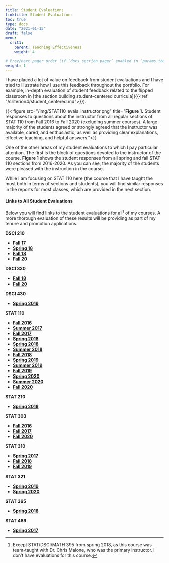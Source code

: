 ```yaml
---
title: Student Evaluations
linktitle: Student Evaluations
toc: true
type: docs
date: "2021-01-15"
draft: false
menu:
  crit1:
    parent: Teaching Effectiveness
    weight: 4

# Prev/next pager order (if `docs_section_pager` enabled in `params.toml`)
weight: 1
---
```


I have placed a lot of value on feedback from student evaluations and I have
tried to illustrate how I use this feedback throughout the portfolio. For
example, in-depth evaluation of student feedback related to the flipped
classroom in [the section building student-centered curricula]({{<ref
"/criterion4/student_centered.md">}}). 

{{< figure src="/img/STAT110_evals_instructor.png" title="**Figure 1.** Student responses to questions about the instructor from all regular sections of STAT 110 from Fall 2016 to Fall 2020 (excluding summer courses).  A large majority of the students agreed or strongly agreed that the instructor was available, cared, and enthusiastic; as well as providing clear explanations, effective teaching, and helpful answers.">}}

One of the other areas of my student evaluations to which I pay particular
attention. The first is the block of questions devoted to the instructor of
the course. **Figure 1** shows the student responses from all spring and fall
STAT 110 sections from 2016-2020. As you can see, the majority of the students
were pleased with the instruction in the course.

While I am focusing on STAT 110 here (the course that I have taught the
most both in terms of sections and students), you will find similar responses
in the reports for most classes, which are provided in the next section.

#### Links to All Student Evaluations

Below you will find links to the student evaluations for all[^1] of my
courses. A more thorough evaluation of these results will be providing
as part of my tenure and promotion applications.

**DSCI 210**

-   [**Fall 17**](https://ql.tc/Vt9qjV)
-   [**Spring 18**](https://ql.tc/ORYhiI)
-   [**Fall 18**](https://ql.tc/YqTMNT)
-   [**Fall 20**](https://ql.tc/laFqaX)

**DSCI 330**

-   [**Fall 18**](https://ql.tc/zjrG9z)
-   [**Fall 20**](https://ql.tc/3ZTaRi)

**DSCI 430**

-   [**Spring 2019**](https://ql.tc/X8khDD)

**STAT 110**

-   [**Fall 2016**](https://ql.tc/kjqpOj)
-   [**Summer 2017**](https://ql.tc/pOogrF)
-   [**Fall 2017**](https://ql.tc/Tt6iw5)
-   [**Spring 2018**](https://ql.tc/iFKOmi)
-   [**Spring 2018**](https://ql.tc/iFKOmi)
-   [**Summer 2018**](https://ql.tc/HT0B1h)
-   [**Fall 2018**](https://ql.tc/d0g8cx)
-   [**Spring 2019**](https://ql.tc/I4uxyx)
-   [**Summer 2019**](https://ql.tc/RiL8It)
-   [**Fall 2019**](https://ql.tc/p29RDZ)
-   [**Spring 2020**](https://ql.tc/nwAz90)
-   [**Summer 2020**](https://ql.tc/qaYttZ)
-   [**Fall 2020**](https://ql.tc/EEA7nA)

**STAT 210**

-   [**Spring 2018**](https://ql.tc/BNbLoA)

**STAT 303**

-   [**Fall 2016**](https://ql.tc/yaQlXz)
-   [**Fall 2017**](https://ql.tc/N9KZjQ)
-   [**Fall 2020**](https://ql.tc/ttJeRm)

**STAT 310**

-   [**Spring 2017**](https://ql.tc/nUnrWa)
-   [**Fall 2018**](https://ql.tc/yGE64m)
-   [**Fall 2019**](https://ql.tc/lHeeiX)

**STAT 321**

-   [**Spring 2019**](https://ql.tc/1VHAQL)
-   [**Spring 2020**](https://ql.tc/vcQCOk)

**STAT 365**

-   [**Spring 2018**](https://ql.tc/VGOtng)

**STAT 489**

-   [**Spring 2017**](https://ql.tc/lOqvUh)

[^1]: Except STAT/DSCI/MATH 395 from spring 2018, as this course was
    team-taught with Dr. Chris Malone, who was the primary instructor. I
    don’t have evaluations for this course.